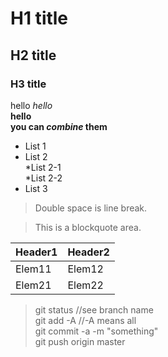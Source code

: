 # H1 title
## H2 title
### H3 title

hello
*hello*  
**hello**  
**you can *combine* them**  

* List 1  
* List 2  
	*List 2-1  
	*List 2-2  
* List 3  

> Double space is line break.

> This is a blockquote area.

Header1 | Header2
--------|--------
Elem11 | Elem12
Elem21 | Elem22

> git status //see branch name  
> git add -A //-A means all  
> git commit -a -m "something"  
> git push origin master  